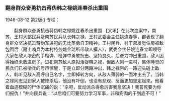 ### 翻身群众奋勇抗击蒋伪韩之禄姚连春杀出重围

1946-08-12
第2版()
专栏：

　　翻身群众奋勇抗击蒋伪韩之禄姚连春杀出重围
    【又讯】在此次血案中，南苏、王村大部民兵及南苏民兵队长韩之禄、王村武委会主任姚连春等，都表现了翻身群众坚决抗击蒋伪军进犯的无比英勇自卫精神。王村民兵、村干部发觉住房被敌包围后（房上哨兵为本村特务姚金瑞所带敌人摸人），武委会主任姚连春立即领导大家在敌人浓密的手榴弹、枪弹中勇敢抗击、坚持良久，后奋力冲出重围，敌人困得始终未敢进房子。进犯南苏敌人原拟活捉韩之禄，但敌人刚一进村，集体睡觉的民兵们已被哨兵的号声惊醒，于是立即分两路冲出，韩之禄带的一路迎头碰上敌人，韩听见敌人高呼自己名字，立即掉转方向，从敌人薄弱的一面冲出去了。当韩之禄同志见到家人被惨杀后，他没有吓倒，也没有悲观，反而更加坚定起来。他看着血迹模糊的尸体沉痛的说：“杀吧，反动派杀得愈厉害我愈坚决！我誓死要为你们报仇！”并向民兵说：“以后咱们可要努力学习军事，非和狗肉的干到底不可！”
